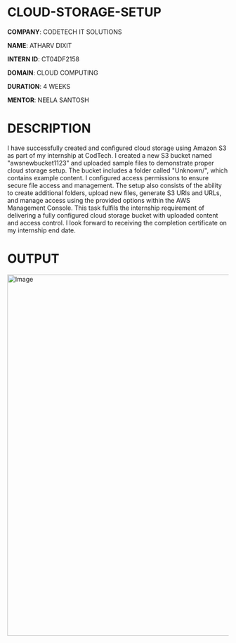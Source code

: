 # CLOUD-STORAGE-SETUP

**COMPANY**: CODETECH IT SOLUTIONS

**NAME**: ATHARV DIXIT

**INTERN ID**: CT04DF2158

**DOMAIN**: CLOUD COMPUTING

**DURATION**: 4 WEEKS

**MENTOR**: NEELA SANTOSH

# DESCRIPTION
I have successfully created and configured cloud storage using Amazon S3 as part of my internship at CodTech. I created a new S3 bucket named "awsnewbucket1123" and uploaded sample files to demonstrate proper cloud storage setup. The bucket includes a folder called "Unknown/", which contains example content. I configured access permissions to ensure secure file access and management. The setup also consists of the ability to create additional folders, upload new files, generate S3 URIs and URLs, and manage access using the provided options within the AWS Management Console. This task fulfils the internship requirement of delivering a fully configured cloud storage bucket with uploaded content and access control. I look forward to receiving the completion certificate on my internship end date.



# OUTPUT
<img width="1919" height="821" alt="Image" src="https://github.com/user-attachments/assets/94c2fdf8-7cd1-4e7d-b97f-8b24e82dfe16" />
